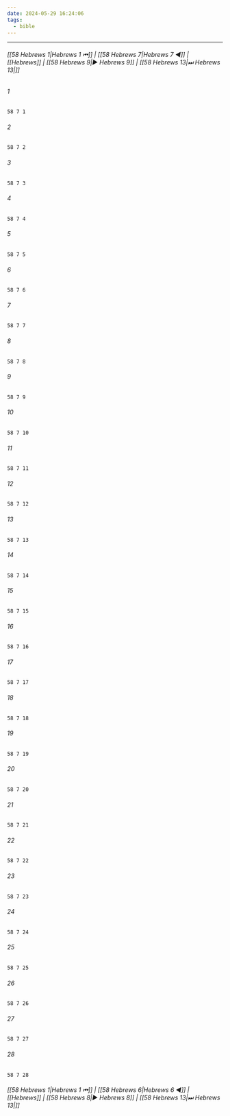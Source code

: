 ```yaml
---
date: 2024-05-29 16:24:06
tags:
  - bible
---
```

___

###### [[58 Hebrews 1|Hebrews 1 ⏮]] | [[58 Hebrews 7|Hebrews 7 ◀]] | [[Hebrews]] | [[58 Hebrews 9|▶ Hebrews 9]] | [[58 Hebrews 13|⏭ Hebrews 13|]]

###### 1
``` verse
58 7 1 
```
###### 2
``` verse
58 7 2 
```
###### 3
``` verse
58 7 3 
```
###### 4
``` verse
58 7 4 
```
###### 5
``` verse
58 7 5 
```
###### 6
``` verse
58 7 6 
```
###### 7
``` verse
58 7 7 
```
###### 8
``` verse
58 7 8 
```
###### 9
``` verse
58 7 9 
```
###### 10
``` verse
58 7 10 
```
###### 11
``` verse
58 7 11 
```
###### 12
``` verse
58 7 12 
```
###### 13
``` verse
58 7 13 
```
###### 14
``` verse
58 7 14 
```
###### 15
``` verse
58 7 15 
```
###### 16
``` verse
58 7 16 
```
###### 17
``` verse
58 7 17 
```
###### 18
``` verse
58 7 18 
```
###### 19
``` verse
58 7 19 
```
###### 20
``` verse
58 7 20 
```
###### 21
``` verse
58 7 21 
```
###### 22
``` verse
58 7 22 
```
###### 23
``` verse
58 7 23 
```
###### 24
``` verse
58 7 24 
```
###### 25
``` verse
58 7 25 
```
###### 26
``` verse
58 7 26 
```
###### 27
``` verse
58 7 27 
```
###### 28
``` verse
58 7 28 
```

###### [[58 Hebrews 1|Hebrews 1 ⏮]] | [[58 Hebrews 6|Hebrews 6 ◀]] | [[Hebrews]] | [[58 Hebrews 8|▶ Hebrews 8]] | [[58 Hebrews 13|⏭ Hebrews 13|]]

